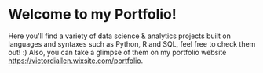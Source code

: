 # Welcome to my Portfolio!

Here you'll find a variety of data science & analytics projects built on languages and syntaxes such as Python, R and SQL, feel free to check them out! :)
Also, you can take a glimpse of them on my portfolio website https://victordiallen.wixsite.com/portfolio.
